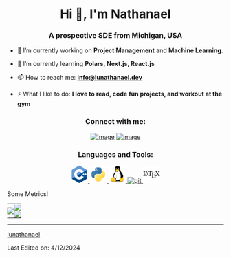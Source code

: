 <h1 align="center">Hi 👋, I'm Nathanael</h1>
<h3 align="center">A prospective SDE from Michigan, USA</h3>

- 🔭 I’m currently working on **Project Management** and **Machine Learning**.

- 🌱 I’m currently learning **Polars, Next.js, React.js**

- 📫 How to reach me: **info@lunathanael.dev**

- ⚡ What I like to do: **I love to read, code fun projects, and workout at the gym**

<h3 align="center">Connect with me:</h3>
<div align="center">

[![image](https://img.shields.io/badge/LinkedIn-0077B5?style=for-the-badge&logo=linkedin&logoColor=white)](https://www.linkedin.com/in/lunathanael/)
[![image](https://img.shields.io/badge/Gmail-D14836?style=for-the-badge&logo=gmail&logoColor=white)](mailto:lunathanael@gmail.com)
  
</div>

<h3 align="center">Languages and Tools:</h3>

<p align="center"> 
  <a href="https://www.w3schools.com/cpp/cpp_intro.asp" target="_blank"> 
    <img src="https://raw.githubusercontent.com/devicons/devicon/master/icons/cplusplus/cplusplus-original.svg" alt="c++" width="40" height="40"/> 
  </a>
  <a href="https://www.python.org" target="_blank"> 
    <img src="https://raw.githubusercontent.com/devicons/devicon/master/icons/python/python-original.svg" alt="python" width="40" height="40"/> 
  </a>  
  <a href="https://www.linux.org/" target="_blank"> 
    <img src="https://raw.githubusercontent.com/devicons/devicon/master/icons/linux/linux-original.svg" alt="linux" width="40" height="40"/> 
  </a> 
  <a href="https://git-scm.com/" target="_blank"> 
    <img src="https://www.vectorlogo.zone/logos/git-scm/git-scm-icon.svg" alt="git" width="40" height="40"/> 
  </a>
  <a href="https://www.latex-project.org/" target="_blank"> 
    <img src="https://raw.githubusercontent.com/devicons/devicon/master/icons/latex/latex-original.svg" alt="latex" width="40" height="40"/> 
  </a> 
</p>

Some Metrics!

<table style="width: 100%; border-collapse: collapse;" border="0">
  <tr>
    <!-- LeetCode stats on the left -->
    <td width="50%" style="border: none; padding: 0;">
      <img src="https://leetcard.jacoblin.cool/lunathanael?theme=dark&font=Ubuntu%20Mono&ext=contest" style="width: 100%; height: auto; display: block;" />
    </td>
    <!-- GitHub stats and most used languages on the right, stacked -->
    <td width="50%" style="border: none; padding: 0;">
      <img src="https://github-readme-stats.vercel.app/api?username=lunathanael" style="width: 100%; height: auto; display: block;" />
      <img src="https://github-readme-stats.vercel.app/api/top-langs/?username=lunathanael&theme=react&layout=compact" style="width: 100%; height: auto; display: block;" />
    </td>
  </tr>
</table>



------

[lunathanael](https://github.com/lunathanael)

Last Edited on: 4/12/2024

